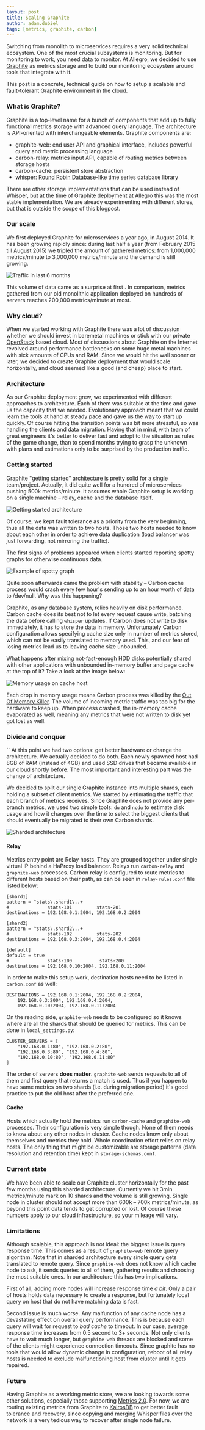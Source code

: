 ```yaml
---
layout: post
title: Scaling Graphite
author: adam.dubiel
tags: [metrics, graphite, carbon]
---
```


Switching from monolith to microservices requires a very solid technical ecosystem. One of the most crucial subsystems is
monitoring. But for monitoring to work, you need data to monitor. At Allegro, we decided to use
[Graphite](https://github.com/graphite-project) as metrics storage and to build our monitoring ecosystem around tools
that integrate with it.

This post is a concrete, technical guide on how to setup a scalable and fault-tolerant Graphite environment in the cloud.

### What is Graphite?

Graphite is a top-level name for a bunch of components that add up to fully functional metrics storage with advanced
query language. The architecture is API-oriented with interchangeable elements. Graphite components are:

* graphite-web: end user API and graphical interface, includes powerful query and metric processing language
* carbon-relay: metrics input API, capable of routing metrics between storage hosts
* carbon-cache: persistent store abstraction
* [whisper](https://github.com/graphite-project/whisper): [Round Robin Database](http://oss.oetiker.ch/rrdtool/index.en.html)-like time series database library

There are other storage implementations that can be used instead of Whisper, but at the time of Graphite deployment at
Allegro this was the most stable implementation. We are already experimenting with different stores, but that is outside
the scope of this blogpost.

### Our scale

We first deployed Graphite for microservices a year ago, in August 2014. It has been growing rapidly since: during last
half a year (from February 2015 till August 2015) we tripled the amount of gathered metrics: from 1,000,000 metrics/minute
to 3,000,000 metrics/minute and the demand is still growing.

![Traffic in last 6 months](/assets/img/articles/2015-09-01-scaling-graphite/graphite-traffic.png)

This volume of data came as a surprise at first . In comparison, metrics gathered from our old monolithic application
deployed on hundreds of servers reaches 200,000 metrics/minute at most.

### Why cloud?

When we started working with Graphite there was a lot of discussion whether we should invest in baremetal machines or
stick with our private [OpenStack](https://www.openstack.org/) based cloud. Most of discussions about Graphite on the
Internet revolved around performance bottlenecks on some huge metal machines with sick amounts of CPUs and RAM.
Since we would hit the wall sooner or later, we decided to create Graphite deployment that would scale horizontally,
and cloud seemed like a good (and cheap) place to start.

### Architecture

As our Graphite deployment grew, we experimented with different approaches to architecture. Each of them was suitable at
the time and gave us the capacity that we needed. Evolutionary approach meant that we could learn the tools at hand at
steady pace and gave us the way to start up quickly. Of course hitting the transition points was bit more stressful,
so was handling the clients and data migration. Having that in mind, with team of great engineers it's better to
deliver fast and adopt to the situation as rules of the game change, than to spend months trying to grasp the unknown
with plans and estimations only to be surprised by the production traffic.

### Getting started

Graphite "getting started" architecture is pretty solid for a single team/project. Actually, it did quite well for a hundred
of microservices pushing 500k metrics/minute. It assumes whole Graphite setup is working on a single machine – relay,
cache and the database itself.

![Getting started architecture](/assets/img/articles/2015-09-01-scaling-graphite/graphite-architecture-1.png)

Of course, we kept fault tolerance as a priority from the very beginning, thus all the data was written to two hosts.
Those two hosts needed to know about each other in order to achieve data duplication (load balancer was just forwarding, not
mirroring the traffic).

The first signs of problems appeared when clients started reporting spotty graphs for otherwise continuous data.

![Example of spotty graph](/assets/img/articles/2015-09-01-scaling-graphite/graphite-spotty-graphs.png)

Quite soon afterwards came the problem with stability – Carbon cache process would crash every few hour's sending up to
an hour worth of data to /dev/null. Why was this happening?

Graphite, as any database system, relies heavily on disk performance. Carbon cache does its best not to let every
request cause write, batching the data before calling `whisper` updates. If Carbon does not write to disk immediately, it
has to store the data in memory. Unfortunately Carbon configuration allows specifying cache size only in number of
metrics stored, which can not be easily translated to memory used. This, and our fear of losing metrics lead us to
leaving cache size unbounded.

What happens after mixing not-fast-enough HDD disks potentially shared with other applications with unbounded in-memory
buffer and page cache at the top of it? Take a look at the image below:

![Memory usage on cache host](/assets/img/articles/2015-09-01-scaling-graphite/graphite-memory.png)

Each drop in memory usage means Carbon process was killed by the
[Out Of Memory Killer](http://www.oracle.com/technetwork/articles/servers-storage-dev/oom-killer-1911807.html).
The volume of incoming metric traffic was too big for the hardware to keep up. When process crashed, the in-memory cache
evaporated as well, meaning any metrics that were not written to disk yet got lost as well.

### Divide and conquer
``
At this point we had two options: get better hardware or change the architecture. We actually decided to do both. Each
newly spawned host had 8GB of RAM (instead of 4GB) and used SSD drives that became available in our cloud shortly before.
The most important and interesting part was the change of architecture.

We decided to split our single Graphite instance into multiple shards, each holding a subset of client metrics. We started
by estimating the traffic that each branch of metrics receives. Since Graphite does not provide any per-branch
metrics, we used two simple tools: `du` and `ncdu` to estimate disk usage and how it changes over the time to select
the biggest clients that should eventually be migrated to their own Carbon shards.

![Sharded architecture](/assets/img/articles/2015-09-01-scaling-graphite/graphite-architecture-2.png)

#### Relay

Metrics entry point are Relay hosts. They are grouped together under single virtual IP behind a HaProxy load balancer.
Relays run `carbon-relay` and `graphite-web` processes. Carbon relay is configured to route metrics to different hosts
based on their path, as can be seen in `relay-rules.conf` file listed below:

```
[shard1]
pattern = ^stats\.shard1\..+
#              stats-101         stats-201
destinations = 192.168.0.1:2004, 192.168.0.2:2004

[shard2]
pattern = ^stats\.shard2\..+
#              stats-102         stats-202
destinations = 192.168.0.3:2004, 192.168.0.4:2004

[default]
default = true
#              stats-100          stats-200
destinations = 192.168.0.10:2004, 192.168.0.11:2004
```

In order to make this setup work, destination hosts need to be listed in `carbon.conf` as well:

```
DESTINATIONS = 192.168.0.1:2004, 192.168.0.2:2004,
    192.168.0.3:2004, 192.168.0.4:2004,
    192.168.0.10:2004, 192.168.0.11:2004
```

On the reading side, `graphite-web` needs to be configured so it knows where are all the shards that should be queried
for metrics. This can be done in `local_settings.py`:

```
CLUSTER_SERVERS = [
    "192.168.0.1:80", "192.168.0.2:80",
    "192.168.0.3:80", "192.168.0.4:80",
    "192.168.0.10:80", "192.168.0.11:80"
]
```

The order of servers **does matter**. `graphite-web` sends requests to all of them and first query that returns a match is
used. Thus if you happen to have same metrics on two shards (i.e. during migration period) it's good practice to put
the old host after the preferred one.

#### Cache

Hosts which actually hold the metrics run `carbon-cache` and `graphite-web` processes. Their configuration is very simple
though. None of them needs to know about any other nodes in cluster. Cache nodes know only about themselves and metrics
they hold. Whole coordination effort relies on relay hosts. The only thing that might be customizable are storage
patterns (data resolution and retention time) kept in `storage-schemas.conf`.

### Current state

We have been able to scale our Graphite cluster horizontally for the past few months using this sharded architecture.
Currently we hit 3mln metrics/minute mark on 10 shards and the volume is still growing. Single node in cluster should
not accept more than 600k – 700k metrics/minute, as beyond this point data tends to get corrupted or lost.
Of course these numbers apply to our cloud infrastructure, so your mileage will vary.

### Limitations

Although scalable, this approach is not ideal: the biggest issue is query response time. This comes as a result of
`graphite-web` remote query algorithm. Note that in sharded architecture every single query gets translated to remote
query. Since `graphite-web` does not know which cache node to ask, it sends queries to all of them,
gathering results and choosing the most suitable ones. In our architecture this has two implications.

First of all, adding more nodes will increase response time *a bit*. Only a pair of hosts holds data necessary to create
a response, but fortunately local query on host that do not have matching data is fast.

Second issue is much worse. Any malfunction of any cache node has a devastating effect on overall query performance.
This is because each query will wait for request to *bad cache* to timeout. In our case, average response time increases
from 0.5 second to 3+ seconds. Not only clients have to wait much longer, but `graphite-web` threads are blocked and some of
the clients might experience connection timeouts. Since graphite has no tools that would allow dynamic change in
configuration, reboot of all relay hosts is needed to exclude malfunctioning host from cluster until it gets repaired.

### Future

Having Graphite as a working metric store, we are looking towards some other solutions, especially those supporting
[Metrics 2.0](http://metrics20.org/). For now, we are routing existing metrics from Graphite to
[KairosDB](https://github.com/kairosdb/kairosdb) to get better fault tolerance and recovery, since copying and merging
Whisper files over the network is a very tedious way to recover after single node failure.

